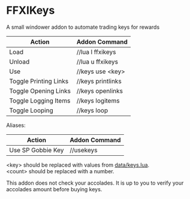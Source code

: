 # FFXIKeys
A small windower addon to automate trading keys for rewards

Action                | Addon Command
--------------------- | -----------------------------
Load                  | //lua l ffxikeys
Unload                | //lua u ffxikeys
Use                   | //keys use \<key\>
Toggle Printing Links | //keys printlinks
Toggle Opening Links  | //keys openlinks
Toggle Logging Items  | //keys logitems
Toggle Looping        | //keys loop


Aliases:

Action                | Addon Command
--------------------- | -----------------------------
Use SP Gobbie Key     | //usekeys

\<key\> should be replaced with values from [data/keys.lua](https://github.com/Tny5989/FFXIKeys/blob/master/data/keys.lua).  
\<count\> should be replaced with a number.

This addon does not check your accolades.  It is up to you to verify your accolades amount before buying keys.
